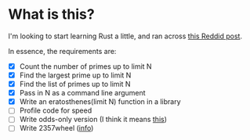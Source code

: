 # What is this?

I'm looking to start learning Rust a little, and ran across [this Reddid post](https://www.reddit.com/r/rust/comments/3g0k1q/small_projects_to_learn_rust/cttq68w).

In essence, the requirements are:

- [x] Count the number of primes up to limit N
- [x] Find the largest prime up to limit N
- [x] Find the list of primes up to limit N
- [x] Pass in N as a command line argument
- [x] Write an eratosthenes(limit N) function in a library
- [ ] Profile code for speed
- [ ] Write odds-only version (I think it means [this](https://en.wikipedia.org/wiki/Odds_algorithm))
- [ ] Write 2357wheel ([info](https://en.wikipedia.org/wiki/Wheel_factorization))
